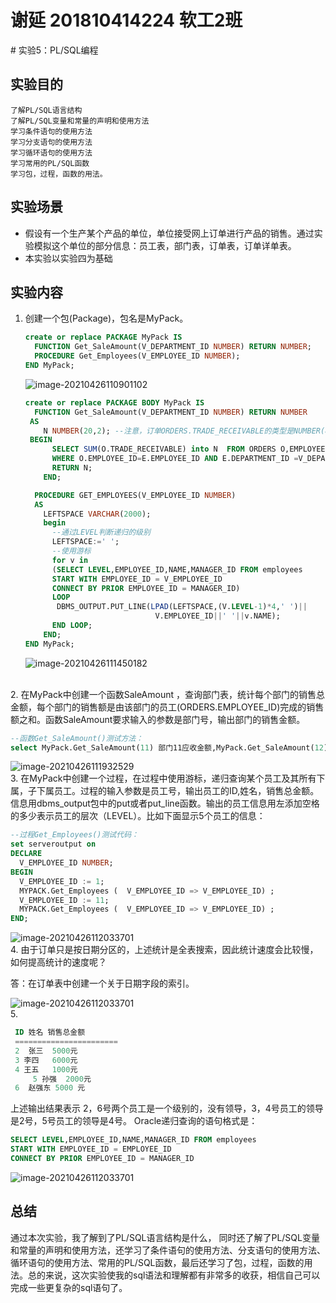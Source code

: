 # 谢延 201810414224 软工2班 

﻿# 实验5：PL/SQL编程

## 实验目的

```
了解PL/SQL语言结构
了解PL/SQL变量和常量的声明和使用方法
学习条件语句的使用方法
学习分支语句的使用方法
学习循环语句的使用方法
学习常用的PL/SQL函数
学习包，过程，函数的用法。 
```

##  实验场景

- 假设有一个生产某个产品的单位，单位接受网上订单进行产品的销售。通过实验模拟这个单位的部分信息：员工表，部门表，订单表，订单详单表。
- 本实验以实验四为基础

## 实验内容

1. 创建一个包(Package)，包名是MyPack。

   ```sql
   create or replace PACKAGE MyPack IS
     FUNCTION Get_SaleAmount(V_DEPARTMENT_ID NUMBER) RETURN NUMBER;
     PROCEDURE Get_Employees(V_EMPLOYEE_ID NUMBER);
   END MyPack;
   ```
   
   ![image-20210426110901102](pic1.png)
   
   ```sql
   create or replace PACKAGE BODY MyPack IS
     FUNCTION Get_SaleAmount(V_DEPARTMENT_ID NUMBER) RETURN NUMBER
    AS
       N NUMBER(20,2); --注意，订单ORDERS.TRADE_RECEIVABLE的类型是NUMBER(8,2),汇总之后，数据要大得多。
    BEGIN
         SELECT SUM(O.TRADE_RECEIVABLE) into N  FROM ORDERS O,EMPLOYEES E
         WHERE O.EMPLOYEE_ID=E.EMPLOYEE_ID AND E.DEPARTMENT_ID =V_DEPARTMENT_ID;
         RETURN N;
       END;
   
     PROCEDURE GET_EMPLOYEES(V_EMPLOYEE_ID NUMBER)
     AS
       LEFTSPACE VARCHAR(2000);
       begin
         --通过LEVEL判断递归的级别
         LEFTSPACE:=' ';
         --使用游标
         for v in
         (SELECT LEVEL,EMPLOYEE_ID,NAME,MANAGER_ID FROM employees
         START WITH EMPLOYEE_ID = V_EMPLOYEE_ID
         CONNECT BY PRIOR EMPLOYEE_ID = MANAGER_ID)
         LOOP
          DBMS_OUTPUT.PUT_LINE(LPAD(LEFTSPACE,(V.LEVEL-1)*4,' ')||
                                V.EMPLOYEE_ID||' '||v.NAME);
         END LOOP;
       END;
   END MyPack;
   ```
   
   
   
   ![image-20210426111450182](pic2.png)
   
<br>
2. 在MyPack中创建一个函数SaleAmount ，查询部门表，统计每个部门的销售总金额，每个部门的销售额是由该部门的员工(ORDERS.EMPLOYEE_ID)完成的销售额之和。函数SaleAmount要求输入的参数是部门号，输出部门的销售金额。

   ```sql
   --函数Get_SaleAmount()测试方法：
   select MyPack.Get_SaleAmount(11) 部门11应收金额,MyPack.Get_SaleAmount(12) 部门12应收金额 from dual;
   ```
   

![image-20210426111932529](pic3.png)
<br>
3. 在MyPack中创建一个过程，在过程中使用游标，递归查询某个员工及其所有下属，子下属员工。过程的输入参数是员工号，输出员工的ID,姓名，销售总金额。信息用dbms_output包中的put或者put_line函数。输出的员工信息用左添加空格的多少表示员工的层次（LEVEL）。比如下面显示5个员工的信息：

   ```sql
   --过程Get_Employees()测试代码：
   set serveroutput on
   DECLARE
     V_EMPLOYEE_ID NUMBER;    
   BEGIN
     V_EMPLOYEE_ID := 1;
     MYPACK.Get_Employees (  V_EMPLOYEE_ID => V_EMPLOYEE_ID) ;  
     V_EMPLOYEE_ID := 11;
     MYPACK.Get_Employees (  V_EMPLOYEE_ID => V_EMPLOYEE_ID) ;    
   END;
   ```

   ![image-20210426112033701](pic4.png)
<br>
4. 由于订单只是按日期分区的，上述统计是全表搜索，因此统计速度会比较慢，如何提高统计的速度呢？

   答：在订单表中创建一个关于日期字段的索引。
   
   ![image-20210426112033701](pic5.png)
<br> 
5. 

   ```sql
    ID 姓名 销售总金额
    =======================
    2  张三  5000元
    3 李四   6000元
    4 王五   1000元
        5 孙强  2000元
    6  赵强东 5000 元
   ```

上述输出结果表示 2，6号两个员工是一个级别的，没有领导，3，4号员工的领导是2号，5号员工的领导是4号。 Oracle递归查询的语句格式是：

```sql
SELECT LEVEL,EMPLOYEE_ID,NAME,MANAGER_ID FROM employees 
START WITH EMPLOYEE_ID = EMPLOYEE_ID 
CONNECT BY PRIOR EMPLOYEE_ID = MANAGER_ID
```

![image-20210426112033701](pic6.png)

## 总结

通过本次实验，我了解到了PL/SQL语言结构是什么，
同时还了解了PL/SQL变量和常量的声明和使用方法，还学习了条件语句的使用方法、分支语句的使用方法、循环语句的使用方法、常用的PL/SQL函数，最后还学习了包，过程，函数的用法。总的来说，这次实验使我的sql语法和理解都有非常多的收获，相信自己可以完成一些更复杂的sql语句了。